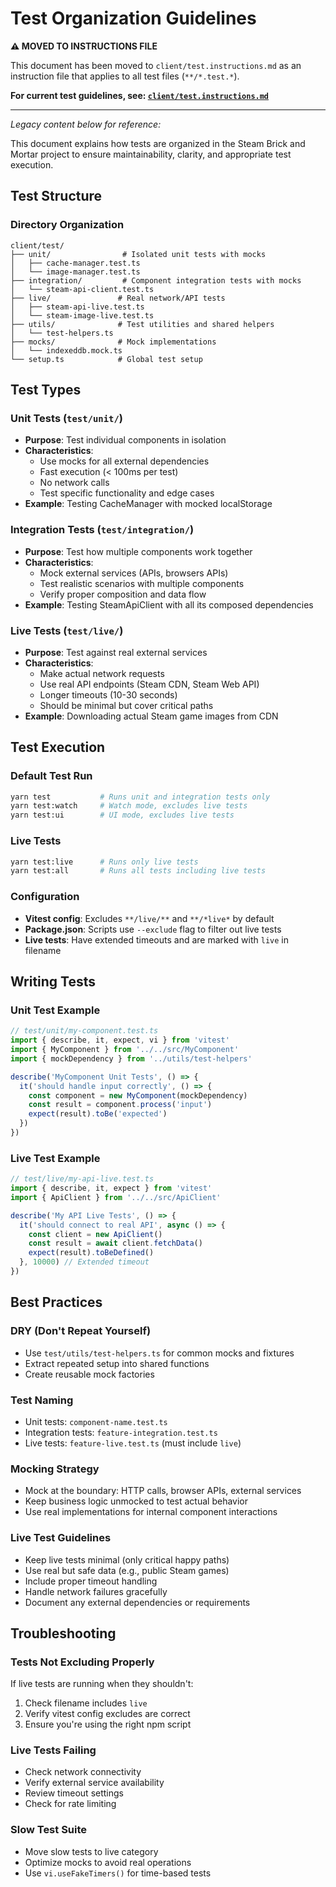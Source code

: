 # Test Organization Guidelines

**⚠️ MOVED TO INSTRUCTIONS FILE**

This document has been moved to `client/test.instructions.md` as an instruction file that applies to all test files (`**/*.test.*`).

**For current test guidelines, see: [`client/test.instructions.md`](../../client/test.instructions.md)**

---

*Legacy content below for reference:*

This document explains how tests are organized in the Steam Brick and Mortar project to ensure maintainability, clarity, and appropriate test execution.

## Test Structure

### Directory Organization

```
client/test/
├── unit/                # Isolated unit tests with mocks
│   ├── cache-manager.test.ts
│   └── image-manager.test.ts
├── integration/         # Component integration tests with mocks 
│   └── steam-api-client.test.ts
├── live/               # Real network/API tests
│   ├── steam-api-live.test.ts
│   └── steam-image-live.test.ts
├── utils/              # Test utilities and shared helpers
│   └── test-helpers.ts
├── mocks/              # Mock implementations
│   └── indexeddb.mock.ts
└── setup.ts            # Global test setup
```

## Test Types

### Unit Tests (`test/unit/`)
- **Purpose**: Test individual components in isolation
- **Characteristics**: 
  - Use mocks for all external dependencies
  - Fast execution (< 100ms per test)
  - No network calls
  - Test specific functionality and edge cases
- **Example**: Testing CacheManager with mocked localStorage

### Integration Tests (`test/integration/`)
- **Purpose**: Test how multiple components work together
- **Characteristics**:
  - Mock external services (APIs, browsers APIs)
  - Test realistic scenarios with multiple components
  - Verify proper composition and data flow
- **Example**: Testing SteamApiClient with all its composed dependencies

### Live Tests (`test/live/`)
- **Purpose**: Test against real external services
- **Characteristics**:
  - Make actual network requests
  - Use real API endpoints (Steam CDN, Steam Web API)
  - Longer timeouts (10-30 seconds)
  - Should be minimal but cover critical paths
- **Example**: Downloading actual Steam game images from CDN

## Test Execution

### Default Test Run
```bash
yarn test           # Runs unit and integration tests only
yarn test:watch     # Watch mode, excludes live tests
yarn test:ui        # UI mode, excludes live tests
```

### Live Tests
```bash
yarn test:live      # Runs only live tests
yarn test:all       # Runs all tests including live tests
```

### Configuration
- **Vitest config**: Excludes `**/live/**` and `**/*live*` by default
- **Package.json**: Scripts use `--exclude` flag to filter out live tests
- **Live tests**: Have extended timeouts and are marked with `live` in filename

## Writing Tests

### Unit Test Example
```typescript
// test/unit/my-component.test.ts
import { describe, it, expect, vi } from 'vitest'
import { MyComponent } from '../../src/MyComponent'
import { mockDependency } from '../utils/test-helpers'

describe('MyComponent Unit Tests', () => {
  it('should handle input correctly', () => {
    const component = new MyComponent(mockDependency)
    const result = component.process('input')
    expect(result).toBe('expected')
  })
})
```

### Live Test Example
```typescript
// test/live/my-api-live.test.ts
import { describe, it, expect } from 'vitest'
import { ApiClient } from '../../src/ApiClient'

describe('My API Live Tests', () => {
  it('should connect to real API', async () => {
    const client = new ApiClient()
    const result = await client.fetchData()
    expect(result).toBeDefined()
  }, 10000) // Extended timeout
})
```

## Best Practices

### DRY (Don't Repeat Yourself)
- Use `test/utils/test-helpers.ts` for common mocks and fixtures
- Extract repeated setup into shared functions
- Create reusable mock factories

### Test Naming
- Unit tests: `component-name.test.ts`
- Integration tests: `feature-integration.test.ts` 
- Live tests: `feature-live.test.ts` (must include `live`)

### Mocking Strategy
- Mock at the boundary: HTTP calls, browser APIs, external services
- Keep business logic unmocked to test actual behavior
- Use real implementations for internal component interactions

### Live Test Guidelines
- Keep live tests minimal (only critical happy paths)
- Use real but safe data (e.g., public Steam games)
- Include proper timeout handling
- Handle network failures gracefully
- Document any external dependencies or requirements

## Troubleshooting

### Tests Not Excluding Properly
If live tests are running when they shouldn't:
1. Check filename includes `live`
2. Verify vitest config excludes are correct
3. Ensure you're using the right npm script

### Live Tests Failing
- Check network connectivity
- Verify external service availability
- Review timeout settings
- Check for rate limiting

### Slow Test Suite
- Move slow tests to live category
- Optimize mocks to avoid real operations
- Use `vi.useFakeTimers()` for time-based tests
